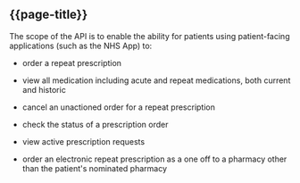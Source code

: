 ## {{page-title}}

The scope of the API is to enable the ability for patients using patient-facing applications (such as the NHS App) to:

- order a repeat prescription

- view all medication including acute and repeat medications, both current and historic

- cancel an unactioned order for a repeat prescription

- check the status of a prescription order

- view active prescription requests

- order an electronic repeat prescription as a one off to a pharmacy other than the patient's nominated pharmacy
